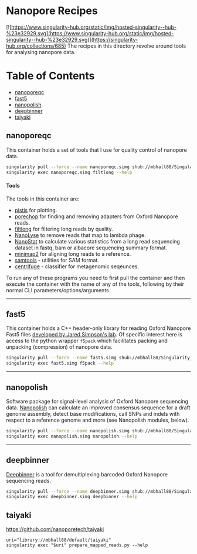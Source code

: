 # Nanopore Recipes
[![https://www.singularity-hub.org/static/img/hosted-singularity--hub-%23e32929.svg](https://www.singularity-hub.org/static/img/hosted-singularity--hub-%23e32929.svg)](https://singularity-hub.org/collections/685)
The recipes in this directory revolve around tools for analysing nanopore
data.

[TOC]:#

# Table of Contents
- [nanoporeqc](#nanoporeqc)
- [fast5](#fast5)
- [nanopolish](#nanopolish)
- [deepbinner](#deepbinner)
- [taiyaki](#taiyaki)


## nanoporeqc
This container holds a set of tools that I use for quality control of nanopore
data.

```sh
singularity pull --force --name nanoporeqc.simg shub://mbhall88/Singularity_recipes:nanoporeqc
singularity exec nanoporeqc.simg filtlong --help
```

#### Tools
The tools in this container are:
  * [pistis](https://github.com/mbhall88/pistis) for plotting.
  * [porechop](https://github.com/rrwick/Porechop) for finding and removing adapters from Oxford Nanopore reads.
  * [filtlong](https://github.com/rrwick/Filtlong) for filtering long reads by quality.
  * [NanoLyse](https://github.com/wdecoster/nanolyse) to remove reads that map to lambda phage.
  * [NanoStat](https://github.com/wdecoster/nanostat) to calculate various statistics from a long read sequencing dataset in fastq, bam or albacore sequencing summary format.
  * [minimap2](https://github.com/lh3/minimap2) for aligning long reads to a reference.
  * [samtools](http://www.htslib.org/doc/samtools.html) - utilities for SAM format.
  * [centrifuge](https://github.com/infphilo/centrifuge) - classifier for metagenomic seqeunces.

To run any of these programs you need to first pull the container and then
execute the container with the name of any of the tools, following by their
normal CLI parameters/options/arguments.

---

## fast5
This container holds a C++ header-only library for reading Oxford Nanopore Fast5
files [developed by Jared Simpson's lab](https://github.com/mateidavid/fast5).
Of specific interest here is access to the python wrapper `f5pack` which
facilitates packing and unpacking (compression) of nanopore data.

```sh
singularity pull --force --name fast5.simg shub://mbhall88/Singularity_recipes:fast5
singularity exec fast5.simg f5pack --help
```

---

## nanopolish
Software package for signal-level analysis of Oxford Nanopore sequencing data. [Nanopolish](https://github.com/jts/nanopolish) can calculate an improved consensus sequence for a draft genome assembly, detect base modifications, call SNPs and indels with respect to a reference genome and more (see Nanopolish modules, below).

```sh
singularity pull --force --name nanopolish.simg shub://mbhall88/Singularity_recipes:nanopolish
singularity exec nanopolish.simg nanopolish --help
```

---

## deepbinner
[Deepbinner](https://github.com/rrwick/Deepbinner) is a tool for demultiplexing barcoded Oxford Nanopore sequencing reads.

```sh
singularity pull --force --name deepbinner.simg shub://mbhall88/Singularity_recipes:deepbinner
singularity exec deepbinner.simg deepbinner --help
```

## taiyaki

<https://github.com/nanoporetech/taiyaki>

```shell
uri="library://mbhall88/default/taiyaki"
singularity exec "$uri" prepare_mapped_reads.py --help
```

